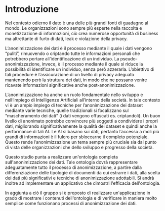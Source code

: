 # Introduzione

Nel contesto odierno il dato è una delle più grandi fonti di guadagno al mondo. Le organizzazioni sono sempre più esperte nella raccolta e monetizzazione di informazioni, ciò crea numerose opportunità di business ma altrettante di furto di dati, leak e violazione della privacy.

L’anonimizzazione dei dati è il processo mediante il quale i dati vengono “puliti”, rimuovendo o criptando tutte le informazioni personali che potrebbero portare all’identificazione di un individuo. La pseudo-anonimizzazione, invece, è il processo mediante il quale si riduce la possibilità di identificare un individuo, senza però azzerarla.
L’obiettivo di tali procedure è l’assicurazione di un livello di privacy adeguato mantenendo però la struttura dei dati, in modo che ne possano venire ricavate informazioni significative anche post-anonimizzazione.

L’anonimizzazione ha anche un ruolo fondamentale nello sviluppo e nell’impiego di Intelligenze Artificiali all’interno della società. In tale contesto vi è un ampio impiego di tecniche per l’anonimizzazione dei dataset mediante varie tecniche, quelle tradizionali si focalizzano sul “mascheramento dei dati” (i dati vengono offuscati es. criptandoli). Un buon livello di anonimato potrebbe convincere più soggetti a condividere i propri dati, migliorando significativamente la qualità dei dataset e quindi anche la performance di tali AI. Le AI si basano sui dati, pertanto l’accesso a moli più grandi di informazioni è il fulcro per sbloccarne il completo potenziale. Questo rende l’anonimizzazione un tema sempre più cruciale sia dal punto di vista delle organizzazioni che dello sviluppo e progresso della società.

Questo studio punta a realizzare un'ontologia completa sull'anonimizzazione dei dati. Tale ontologia dovrà rappresentare adeguatamente tutto il processo di anonimizzazione, a partire dalla differenziazione delle tipologie di documenti da cui estrarre i dati, alla scelta dei dati più significativi e tecniche di anonimizzazione adottabili. Si andrà inoltre ad implementare un applicativo che dimostri l'efficacia dell'ontologia.

In aggiunta a ciò il gruppo si è proposto di realizzare un'applicazione in grado di mostrare i contenuti dell'ontologia e di verificare in maniera molto semplice come funzionano processi di anonimizzazione dei dati.
